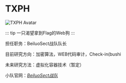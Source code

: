 # TXPH

<img :src="$withBase('/member_avatar/TXPH.gif')" alt="TXPH Avatar">

::: tip 一只渴望拿到Flag的Web狗
:::

担任职务：BeiluoSect战队队长

目前研究方向：加密算法，WEB代码审计，Check-in(bushi

未来研究方法：虚拟化容器技术（暂定）

小队官网：*[BeiluoSect战队](http://dwdsec-finh.club/)*



